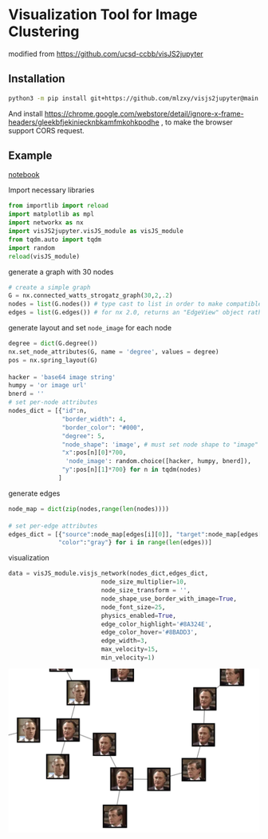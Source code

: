# Visualization Tool for Image Clustering

modified from https://github.com/ucsd-ccbb/visJS2jupyter


## Installation

```bash
python3 -m pip install git+https://github.com/mlzxy/visjs2jupyter@main --user
```

And install https://chrome.google.com/webstore/detail/ignore-x-frame-headers/gleekbfjekiniecknbkamfmkohkpodhe , to make the browser support CORS request. 


## Example

[notebook](./example.ipynb)

Import necessary libraries

```python
from importlib import reload
import matplotlib as mpl
import networkx as nx
import visJS2jupyter.visJS_module as visJS_module
from tqdm.auto import tqdm
import random
reload(visJS_module)
```


generate a graph with 30 nodes

```python
# create a simple graph
G = nx.connected_watts_strogatz_graph(30,2,.2)
nodes = list(G.nodes()) # type cast to list in order to make compatible with networkx 1.11 and 2.0
edges = list(G.edges()) # for nx 2.0, returns an "EdgeView" object rather than an iterable
```


generate layout and set `node_image` for each node

```python
degree = dict(G.degree())
nx.set_node_attributes(G, name = 'degree', values = degree)
pos = nx.spring_layout(G)

hacker = 'base64 image string' 
humpy = 'or image url'
bnerd = ''
# set per-node attributes
nodes_dict = [{"id":n,
               "border_width": 4,
               "border_color": "#000",
               "degree": 5,
               "node_shape": 'image', # must set node shape to "image"
               "x":pos[n][0]*700,
                'node_image': random.choice([hacker, humpy, bnerd]),
               "y":pos[n][1]*700} for n in tqdm(nodes)
              ]
```


generate edges


```python
node_map = dict(zip(nodes,range(len(nodes))))

# set per-edge attributes
edges_dict = [{"source":node_map[edges[i][0]], "target":node_map[edges[i][1]], "id": str(random.random()),
              "color":"gray"} for i in range(len(edges))]
```

visualization

```python
data = visJS_module.visjs_network(nodes_dict,edges_dict,
                          node_size_multiplier=10,
                          node_size_transform = '',
                          node_shape_use_border_with_image=True,
                          node_font_size=25,
                          physics_enabled=True,
                          edge_color_highlight='#8A324E',
                          edge_color_hover='#8BADD3',
                          edge_width=3,
                          max_velocity=15,
                          min_velocity=1)
```



![](docs/visJS2Jupyter.png)


